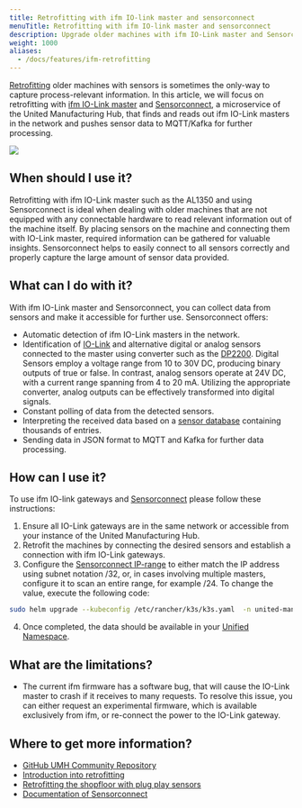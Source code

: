```yaml
---
title: Retrofitting with ifm IO-link master and sensorconnect
menuTitle: Retrofitting with ifm IO-link master and sensorconnect
description: Upgrade older machines with ifm IO-Link master and Sensorconnect for seamless data collection and integration. Retrofit your shop floor with plug-and-play sensors for valuable insights and improved efficiency.
weight: 1000
aliases:
  - /docs/features/ifm-retrofitting
---
```


[Retrofitting](https://learn.umh.app/blog/connectivity-retrofitting-the-shopfloor-with-plug-play-sensors/) older machines with sensors is sometimes the only-way to capture process-relevant information.
In this article, we will focus on retrofitting with [ifm IO-Link master](https://www.ifm.com/de/de/category/245) and
[Sensorconnect](/docs/reference/microservices/sensorconnect/), a microservice of the United Manufacturing Hub, that finds and reads out ifm IO-Link masters in the
network and pushes sensor data to MQTT/Kafka for further processing.

![](/images/features/ifm-retrofitting/ifm_sensors.jpg?width=40%)

## When should I use it?

Retrofitting with ifm IO-Link master such as the AL1350 and using Sensorconnect is ideal when dealing with older machines that are not
equipped with any connectable hardware to read relevant information out of the machine itself. By placing sensors on
the machine and connecting them with IO-Link master, required information can be gathered for valuable
insights. Sensorconnect helps to easily connect to all sensors correctly and properly capture the large
amount of sensor data provided.

## What can I do with it?

With ifm IO-Link master and Sensorconnect, you can collect data from sensors and make it accessible for further use.
Sensorconnect offers:

- Automatic detection of ifm IO-Link masters in the network.
- Identification of [IO-Link](https://www.ifm.com/de/de/category/200) and alternative digital or analog sensors connected to the master using converter such as the [DP2200](https://www.ifm.com/de/de/product/DP2200).
  Digital Sensors employ a voltage range from 10 to 30V DC, producing binary outputs of true or false. In contrast, analog sensors operate at 24V DC, with a current range spanning from 4 to 20 mA. Utilizing the appropriate converter, analog outputs can be effectively transformed into digital signals.
- Constant polling of data from the detected sensors.
- Interpreting the received data based on a [sensor database](https://io-link.com/en/IODDfinder/IODDfinder.php?thisID=137) containing thousands of entries.
- Sending data in JSON format to MQTT and Kafka for further data processing.

## How can I use it?

To use ifm IO-link gateways and [Sensorconnect](/docs/reference/microservices/sensorconnect/) please follow these instructions:

1. Ensure all IO-Link gateways are in the same network or accessible from your instance of the United Manufacturing Hub.
2. Retrofit the machines by connecting the desired sensors and establish a connection with ifm IO-Link gateways.
3. Configure the [Sensorconnect IP-range](/docs/reference/helm-chart/#sensor-connect) to either match the IP address using subnet notation /32, or, in cases involving multiple masters, configure it to scan an entire range, for example /24. To change the value, execute the following code:
```bash
sudo helm upgrade --kubeconfig /etc/rancher/k3s/k3s.yaml  -n united-manufacturing-hub united-manufacturing-hub united-manufacturing-hub/united-manufacturing-hub --set _000_commonConfig.datasources.sensorconnect.iprange=[REPLACE_WItH_NEW_IP],_000_commonConfig.datasources.sensorconnect.enabled=true --version $(sudo helm ls --kubeconfig /etc/rancher/k3s/k3s.yaml  -n united-manufacturing-hub -o json | jq -r '.[0].app_version')
```
4. Once completed, the data should be available in your [Unified Namespace](/docs/features/unified-namespace/).

## What are the limitations?

- The current ifm firmware has a software bug, that will cause the IO-Link master to crash if it receives to many requests.
  To resolve this issue, you can either request an experimental firmware, which is available exclusively from ifm, or re-connect the power to the IO-Link gateway.

## Where to get more information?

- [GitHub UMH Community Repository](https://github.com/united-manufacturing-hub/community-repo)
- [Introduction into retrofitting](https://learn.umh.app/lesson/introduction-into-it-ot-retrofitting/)
- [Retrofitting the shopfloor with plug play sensors](https://learn.umh.app/blog/connectivity-retrofitting-the-shopfloor-with-plug-play-sensors/)
- [Documentation of Sensorconnect](/docs/microservices/core/sensorconnect/)
